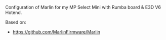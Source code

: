 Configuration of Marlin for my MP Select Mini with Rumba board & E3D V6 Hotend. 

Based on:
- https://github.com/MarlinFirmware/Marlin
